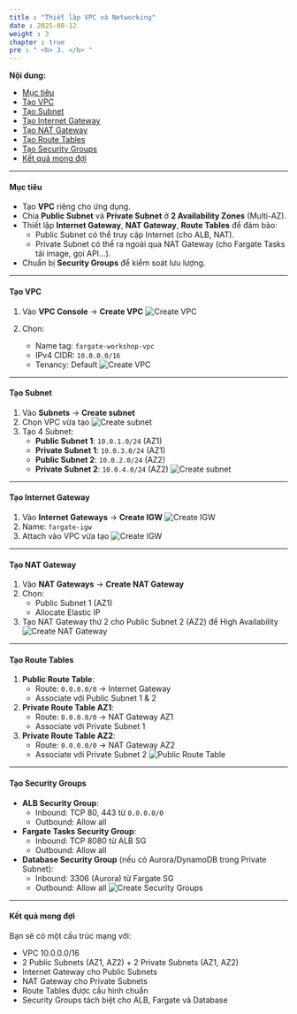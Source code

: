 ```yaml
---
title : "Thiết lập VPC và Networking"
date : 2025-08-12
weight : 3
chapter : true
pre : " <b> 3. </b> "
---
```


**Nội dung:**
- [Mục tiêu](#mục-tiêu)
- [Tạo VPC](#tạo-vpc)
- [Tạo Subnet](#tạo-subnet)
- [Tạo Internet Gateway](#tạo-internet-gateway)
- [Tạo NAT Gateway](#tạo-nat-gateway)
- [Tạo Route Tables](#tạo-route-tables)
- [Tạo Security Groups](#tạo-security-groups)
- [Kết quả mong đợi](#kết-quả-mong-đợi)


---

#### Mục tiêu
- Tạo **VPC** riêng cho ứng dụng.
- Chia **Public Subnet** và **Private Subnet** ở **2 Availability Zones** (Multi-AZ).
- Thiết lập **Internet Gateway**, **NAT Gateway**, **Route Tables** để đảm bảo:
  - Public Subnet có thể truy cập Internet (cho ALB, NAT).
  - Private Subnet có thể ra ngoài qua NAT Gateway (cho Fargate Tasks tải image, gọi API…).
- Chuẩn bị **Security Groups** để kiểm soát lưu lượng.

---

#### Tạo VPC
1. Vào **VPC Console** → **Create VPC**
![Create VPC](https://trungquangnguyeen.github.io/Serverless-Container-Orchestration/images/03/01.png)

2. Chọn:
   - Name tag: `fargate-workshop-vpc`
   - IPv4 CIDR: `10.0.0.0/16`
   - Tenancy: Default
![Create VPC](https://trungquangnguyeen.github.io/Serverless-Container-Orchestration/images/03/02.png)

---

#### Tạo Subnet
1. Vào **Subnets** → **Create subnet**
2. Chọn VPC vừa tạo
![Create subnet](https://trungquangnguyeen.github.io/Serverless-Container-Orchestration/images/03/03.png)
3. Tạo 4 Subnet:
   - **Public Subnet 1**: `10.0.1.0/24` (AZ1)
   - **Private Subnet 1**: `10.0.3.0/24` (AZ1)
   - **Public Subnet 2**: `10.0.2.0/24` (AZ2)
   - **Private Subnet 2**: `10.0.4.0/24` (AZ2)
![Create subnet](https://trungquangnguyeen.github.io/Serverless-Container-Orchestration/images/03/04.png)

---

#### Tạo Internet Gateway
1. Vào **Internet Gateways** → **Create IGW**
![Create IGW](https://trungquangnguyeen.github.io/Serverless-Container-Orchestration/images/03/05.png)
2. Name: `fargate-igw`
3. Attach vào VPC vừa tạo
![Create IGW](https://trungquangnguyeen.github.io/Serverless-Container-Orchestration/images/03/06.png)

---

#### Tạo NAT Gateway
1. Vào **NAT Gateways** → **Create NAT Gateway**
2. Chọn:
   - Public Subnet 1 (AZ1)
   - Allocate Elastic IP
3. Tạo NAT Gateway thứ 2 cho Public Subnet 2 (AZ2) để High Availability
![Create NAT Gateway](https://trungquangnguyeen.github.io/Serverless-Container-Orchestration/images/03/07.png)

---

#### Tạo Route Tables
1. **Public Route Table**:
   - Route: `0.0.0.0/0` → Internet Gateway
   - Associate với Public Subnet 1 & 2
2. **Private Route Table AZ1**:
   - Route: `0.0.0.0/0` → NAT Gateway AZ1
   - Associate với Private Subnet 1
3. **Private Route Table AZ2**:
   - Route: `0.0.0.0/0` → NAT Gateway AZ2
   - Associate với Private Subnet 2
![Public Route Table](https://trungquangnguyeen.github.io/Serverless-Container-Orchestration/images/03/08.png)

---

#### Tạo Security Groups
- **ALB Security Group**:
  - Inbound: TCP 80, 443 từ `0.0.0.0/0`
  - Outbound: Allow all
- **Fargate Tasks Security Group**:
  - Inbound: TCP 8080 từ ALB SG
  - Outbound: Allow all
- **Database Security Group** (nếu có Aurora/DynamoDB trong Private Subnet):
  - Inbound: 3306 (Aurora) từ Fargate SG
  - Outbound: Allow all
![Create Security Groups](https://trungquangnguyeen.github.io/Serverless-Container-Orchestration/images/03/09.png)

---

#### Kết quả mong đợi
Bạn sẽ có một cấu trúc mạng với:
- VPC 10.0.0.0/16
- 2 Public Subnets (AZ1, AZ2) + 2 Private Subnets (AZ1, AZ2)
- Internet Gateway cho Public Subnets
- NAT Gateway cho Private Subnets
- Route Tables được cấu hình chuẩn
- Security Groups tách biệt cho ALB, Fargate và Database



